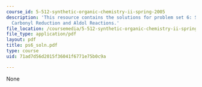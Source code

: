 ```yaml
---
course_id: 5-512-synthetic-organic-chemistry-ii-spring-2005
description: 'This resource contains the solutions for problem set 6: Stereocontrolled
  Carbonyl Reduction and Aldol Reactions.'
file_location: /coursemedia/5-512-synthetic-organic-chemistry-ii-spring-2005/71ad7d56d2015f36041f6771e75b0c9a_ps6_soln.pdf
file_type: application/pdf
layout: pdf
title: ps6_soln.pdf
type: course
uid: 71ad7d56d2015f36041f6771e75b0c9a

---
```

None